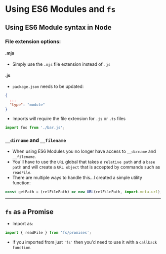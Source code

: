 # Using ES6 Modules and `fs`

## Using ES6 Module syntax in Node

### File extension options:

#### .mjs

- Simply use the `.mjs` file extension instead of `.js`

#### .js

- `package.json` needs to be updated:

```json
{
  ...
  "type": "module"
}
```

- Imports will require the file extension for `.js` or `.ts` files

```js
import foo from './bar.js';
```

### `__dirname` and `__filename`

- When using ES6 Modules you no longer have access to `__dirname` and `__filename`.
- You'll have to use the `URL` global that takes a `relative path` and a `base path` and will create a `URL object` that is accepted by commands such as `readFile`.
- There are multiple ways to handle this...I created a simple utility function:

```js
const getPath = (relFilePath) => new URL(relFilePath, import.meta.url);
```

---

## `fs` as a Promise

- Import as:

```js
import { readFile } from 'fs/promises';
```

- If you imported from just `'fs'` then you'd need to use it with a `callback function`.
